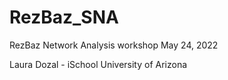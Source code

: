 # RezBaz_SNA
RezBaz Network Analysis workshop
May 24, 2022

Laura Dozal - iSchool
University of Arizona

